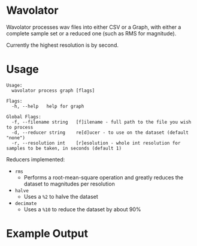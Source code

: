 # Wavolator
Wavolator processes wav files into either CSV or a Graph, with either a complete sample set or a reduced one (such as RMS for magnitude).

Currently the highest resolution is by second.

# Usage

```
Usage:
  wavolator process graph [flags]

Flags:
  -h, --help   help for graph

Global Flags:
  -f, --filename string   [f]ilename - full path to the file you wish to process
  -d, --reducer string    re[d]ucer - to use on the dataset (default "none")
  -r, --resolution int    [r]esolution - whole int resolution for samples to be taken, in seconds (default 1)
```

Reducers implemented:
* `rms`
    * Performs a root-mean-square operation and greatly reduces the dataset to  magnitudes per resolution
* `halve`
    * Uses a `%2` to halve the dataset
* `decimate`
    * Uses a  `%10` to reduce the dataset by about 90%

# Example Output
